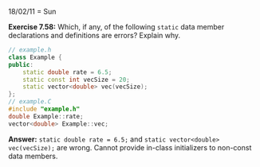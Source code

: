 18/02/11 = Sun

**Exercise 7.58:** Which, if any, of the following `static` data member declarations and definitions are errors? Explain why.

```c++
// example.h
class Example {
public:
	static double rate = 6.5;
	static const int vecSize = 20;
	static vector<double> vec(vecSize);
};
// example.C
#include "example.h"
double Example::rate;
vector<double> Example::vec;
```

**Answer:** `static double rate = 6.5;` and `static vector<double> vec(vecSize);` are wrong. Cannot provide in-class initializers to non-const data members.